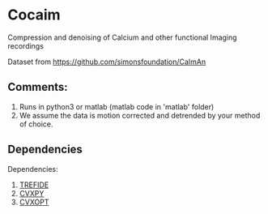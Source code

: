 # Cocaim
Compression and denoising of Calcium and other functional Imaging recordings

Dataset from https://github.com/simonsfoundation/CaImAn

## Comments:
1. Runs in python3 or matlab (matlab code in 'matlab' folder)
2. We assume the data is motion corrected and detrended by your method of choice.

## Dependencies
Dependencies:
1. [TREFIDE](https://github.com/ikinsella/trefide)
2. [CVXPY](https://cvxgrp.github.io/cvxpy/install/index.html)
3. [CVXOPT](http://cvxopt.org/)
